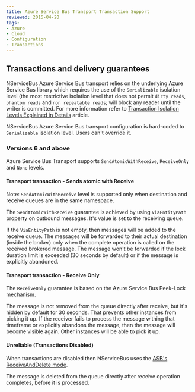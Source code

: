 ```yaml
---
title: Azure Service Bus Transport Transaction Support
reviewed: 2016-04-20
tags:
- Azure
- Cloud
- Configuration
- Transactions
---
```



## Transactions and delivery guarantees

NServiceBus Azure Service Bus transport relies on the underlying Azure Service Bus library which requires the use of the `Serializable` isolation level (the most restrictive isolation level that does not permit `dirty reads`, `phantom reads` and `non repeatable reads`; will block any reader until the writer is committed. For more information refer to [Transaction Isolation Levels Explained in Details](http://dotnetspeak.com/2013/04/transaction-isolation-levels-explained-in-details) article.

NServiceBus Azure Service Bus transport configuration is hard-coded to `Serializable` isolation level. Users can't override it.


### Versions 6 and above

Azure Service Bus Transport supports `SendAtomicWithReceive`, `ReceiveOnly` and `None` levels.


#### Transport transaction - Sends atomic with Receive

Note: `SendAtomicWithReceive` level is supported only when destination and receive queues are in the same namespace.

The `SendAtomicWithReceive` guarantee is achieved by using `ViaEntityPath` property on outbound messages. It's value is set to the receiving queue.

If the `ViaEntityPath` is not empty, then messages will be added to the receive queue. The messages will be forwarded to their actual destination (inside the broker) only when the complete operation is called on the received brokered message. The message won't be forwarded if the lock duration limit is exceeded (30 seconds by default) or if the message is explicitly abandoned.


#### Transport transaction - Receive Only

The `ReceiveOnly` guarantee is based on the Azure Service Bus Peek-Lock mechanism. 

The message is not removed from the queue directly after receive, but it's hidden by default for 30 seconds. That prevents other instances from picking it up. If the receiver fails to process the message withing that timeframe or explicitly abandons the message, then the message will become visible again. Other instances will be able to pick it up.


#### Unreliable (Transactions Disabled)

When transactions are disabled then NServiceBus uses the [ASB's ReceiveAndDelete mode](https://msdn.microsoft.com/en-us/library/microsoft.servicebus.messaging.receivemode.aspx).

The message is deleted from the queue directly after receive operation completes, before it is processed.